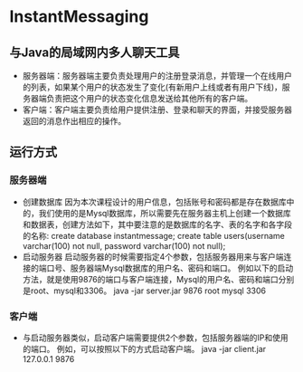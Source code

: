# InstantMessaging
## 与Java的局域网内多人聊天工具
- 服务器端：服务器端主要负责处理用户的注册登录消息，并管理一个在线用户的列表，如果某个用户的状态发生了变化(有新用户上线或者有用户下线)，服务器端负责把这个用户的状态变化信息发送给其他所有的客户端。
- 客户端：客户端主要负责给用户提供注册、登录和聊天的界面，并接受服务器返回的消息作出相应的操作。

## 运行方式
### 服务器端
- 创建数据库
    因为本次课程设计的用户信息，包括账号和密码都是存在数据库中的，我们使用的是Mysql数据库，所以需要先在服务器主机上创建一个数据库和数据表，创建方法如下，其中要注意的是数据库的名字、表的名字和各字段的名称:
create database instantmessage;
create table users(username varchar(100) not null, password varchar(100) not null);
- 启动服务器
    启动服务器的时候需要指定4个参数，包括服务器用来与客户端连接的端口号、服务器端Mysql数据库的用户名、密码和端口。
    例如以下的启动方法，就是使用9876的端口与客户端连接，Mysql的用户名、密码和端口分别是root、mysql和3306。
    java -jar server.jar 9876 root mysql 3306
    

### 客户端
- 与启动服务器类似，启动客户端需要提供2个参数，包括服务器端的IP和使用的端口。
例如，可以按照以下的方式启动客户端。
java -jar client.jar 127.0.0.1 9876


